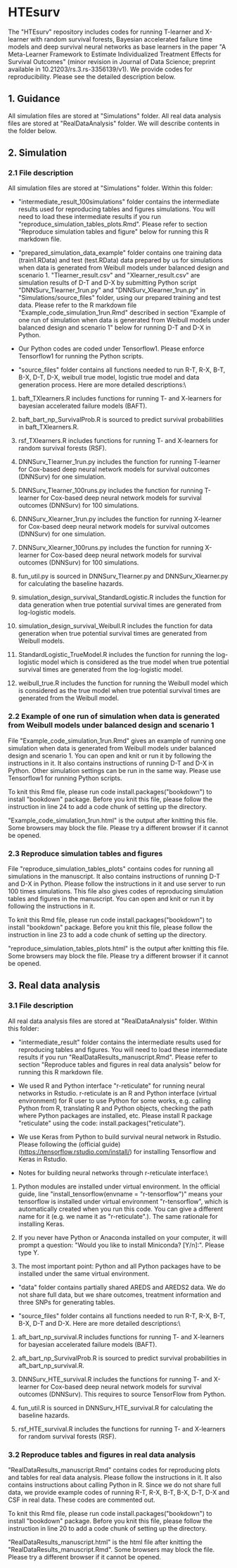 # HTEsurv
The "HTEsurv" repository includes codes for running T-learner and X-learner with random survival forests, Bayesian accelerated failure time models and deep survival neural networks as base learners in the paper "A Meta-Learner Framework to Estimate Individualized Treatment Effects for Survival Outcomes" (minor revision in Journal of Data Science; preprint available in 10.21203/rs.3.rs-3356139/v1). We provide codes for reproducibility. Please see the detailed description below.

## 1. Guidance
All simulation files are stored at "Simulations" folder. All real data analysis files are stored at "RealDataAnalysis" folder. We will describe contents in the folder below.

## 2. Simulation

### 2.1 File description

All simulation files are stored at "Simulations" folder. Within this folder:

- "intermediate_result_100simulations" folder contains the intermediate results used for reproducing tables and figures simulations. You will need to load these intermediate results if you run "reproduce_simulation_tables_plots.Rmd". Please refer to section "Reproduce simulation tables and figure" below for running this R markdown file.

- "prepared_simulation_data_example" folder contains one training data (train1.RData) and test (test.RData) data prepared by us for simulations when data is generated from Weibull models under balanced design and scenario 1. "Tlearner_result.csv" and "Xlearner_result.csv" are simulation results of D-T and D-X by submitting Python script "DNNSurv_Tlearner_1run.py" and "DNNSurv_Xlearner_1run.py" in "Simulations/source_files" folder, using our prepared training and test data. Please refer to the R markdown file "Example_code_simulation_1run.Rmd" described in section "Example of one run of simulation when data is generated from Weibull models under balanced design and scenario 1" below for running D-T and D-X in Python.

- Our Python codes are coded under Tensorflow1. Please enforce Tensorflow1 for running the Python scripts.

- "source_files" folder contains all functions needed to run R-T, R-X, B-T, B-X, D-T, D-X, weibull true model, logistic true model and data generation process. Here are more detailed descriptions:\

1. baft_TXlearners.R includes functions for running T- and X-learners for bayesian accelerated failure models (BAFT). 

2. baft_bart_np_SurvivalProb.R is sourced to predict survival probabilities in baft_TXlearners.R.

3. rsf_TXlearners.R includes functions for running T- and X-learners for random survival forests (RSF). 

4. DNNSurv_Tlearner_1run.py includes the function for running T-learner for Cox-based deep neural network models for survival outcomes (DNNSurv) for one simulation.

5. DNNSurv_Tlearner_100runs.py includes the function for running T-learner for Cox-based deep neural network models for survival outcomes (DNNSurv) for 100 simulations.

6. DNNSurv_Xlearner_1run.py includes the function for running X-learner for Cox-based deep neural network models for survival outcomes (DNNSurv) for one simulation.

7. DNNSurv_Xlearner_100runs.py includes the function for running X-learner for Cox-based deep neural network models for survival outcomes (DNNSurv) for 100 simulations.

8. fun_util.py is sourced in DNNSurv_Tlearner.py and DNNSurv_Xlearner.py for calculating the baseline hazards.

9. simulation_design_survival_StandardLogistic.R includes the function for data generation when true potential survival times are generated from log-logistic models.

10. simulation_design_survival_Weibull.R includes the function for data generation when true potential survival times are generated from Weibull models.

11. StandardLogistic_TrueModel.R includes the function for running the log-logistic model which is considered as the true model when true potential survival times are generated from the log-logistic model.

12. weibull_true.R includes the function for running the Weibull model which is considered as the true model when true potential survival times are generated from the Weibull model.

### 2.2 Example of one run of simulation when data is generated from Weibull models under balanced design and scenario 1
File "Example_code_simulation_1run.Rmd" gives an example of running one simulation when data is generated from Weibull models under balanced design and scenario 1. You can open and knit or run it by following the instructions in it. It also contains instructions of running D-T and D-X in Python. Other simulation settings can be run in the same way. Please use Tensorflow1 for running Python scripts.

To knit this Rmd file, please run code install.packages("bookdown") to install "bookdown" package. Before you knit this file, please follow the instruction in line 24 to add a code chunk of setting up the directory.

"Example_code_simulation_1run.html" is the output after knitting this file. Some browsers may block the file. Please try a different browser if it cannot be opened.

### 2.3 Reproduce simulation tables and figures
File "reproduce_simulation_tables_plots" contains codes for running all simulations in the manuscript. It also contains instructions of running D-T and D-X in Python. Please follow the instructions in it and use server to run 100 times simulations. This file also gives codes of reproducing simulation tables and figures in the manuscript. You can open and knit or run it by following the instructions in it.   

To knit this Rmd file, please run code install.packages("bookdown") to install "bookdown" package. Before you knit this file, please follow the instruction in line 23 to add a code chunk of setting up the directory.

"reproduce_simulation_tables_plots.html" is the output after knitting this file. Some browsers may block the file. Please try a different browser if it cannot be opened.

## 3. Real data analysis

### 3.1 File description

All real data analysis files are stored at "RealDataAnalysis" folder. Within this folder:

- "intermediate_result" folder contains the intermediate results used for reproducing tables and figures. You will need to load these intermediate results if you run "RealDataResults_manuscript.Rmd". Please refer to section "Reproduce tables and figures in real data analysis" below for running this R markdown file.

- We used R and Python interface "r-reticulate" for running neural networks in Rstudio. r-reticulate is an R and Python interface (virtual environment) for R user to use Python for some works, e.g. calling Python from R, translating R and Python objects, checking the path where Python packages are installed, etc. Please install R package "reticulate" using the code: install.packages("reticulate").

- We use Keras from Python to build survival neural network in Rstudio. Please following the (official guide) (https://tensorflow.rstudio.com/install/) for installing Tensorflow and Keras in Rstudio. 

- Notes for building neural networks through r-reticulate interface:\
1. Python modules are installed under virtual environment. In the official guide, line "install_tensorflow(envname = "r-tensorflow")" means your tensorflow is installed under virtual environment "r-tensorflow", which is automatically created when you run this code. You can give a different name for it (e.g. we name it as "r-reticulate".). The same rationale for installing Keras. 

2. If you never have Python or Anaconda installed on your computer, it will prompt a question: "Would you like to install Miniconda? [Y/n]:". Please type Y. 

3. The most important point: Python and all Python packages have to be installed under the same virtual environment.

- "data" folder contains partially shared AREDS and AREDS2 data. We do not share full data, but we share outcomes, treatment information and three SNPs for generating tables. 

- "source_files" folder contains all functions needed to run R-T, R-X, B-T, B-X, D-T and D-X. Here are more detailed descriptions:\

1. aft_bart_np_survival.R includes functions for running T- and X-learners for bayesian accelerated failure models (BAFT). 

2. aft_bart_np_SurvivalProb.R is sourced to predict survival probabilities in aft_bart_np_survival.R.

3. DNNSurv_HTE_survival.R includes the functions for running T- and X-learner for Cox-based deep neural network models for survival outcomes (DNNSurv). This requires to source TensorFlow from Python.

4. fun_util.R is sourced in DNNSurv_HTE_survival.R for calculating the baseline hazards.

5. rsf_HTE_survival.R includes the functions for running T- and X-learners for random survival forests (RSF). 


### 3.2 Reproduce tables and figures in real data analysis

"RealDataResults_manuscript.Rmd" contains codes for reproducing plots and tables for real data analysis. Please follow the instructions in it. It also contains instructions about calling Python in R. Since we do not share full data, we provide example codes of running R-T, R-X, B-T, B-X, D-T, D-X and CSF in real data. These codes are commented out. 

To knit this Rmd file, please run code install.packages("bookdown") to install "bookdown" package. Before you knit this file, please follow the instruction in line 20 to add a code chunk of setting up the directory.

"RealDataResults_manuscript.html" is the html file after knitting the "RealDataResults_manuscript.Rmd". Some browsers may block the file. Please try a different browser if it cannot be opened.
